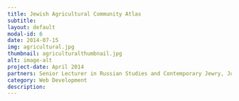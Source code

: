 ```yaml
---
title: Jewish Agricultural Community Atlas
subtitle: 
layout: default
modal-id: 6
date: 2014-07-15
img: agricultural.jpg
thumbnail: agriculturalthumbnail.jpg
alt: image-alt
project-date: April 2014
partners: Senior Lecturer in Russian Studies and Contemporary Jewry, Jonathan Dekel-Chen at The Hebrew University of Jerusalem 
category: Web Development
description: 
---
```

